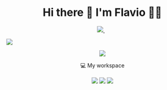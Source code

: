 <h1 align='center'>
  Hi there 👋 I'm Flavio 👨‍💻
</h1>

<p align='center'>
  <a href="https://www.linkedin.com/in/flavioapereira/">
    <img src="https://img.shields.io/badge/linkedin-%230077B5.svg?&style=for-the-badge&logo=linkedin&logoColor=white" />
  </a>&nbsp;&nbsp;

</p> 

[![](https://img.shields.io/badge/Yahoo-flavioapereira@yahoo.com.br-red)](mailto:flavioapereira@yahoo.com.br)


<p align='center'>

  
  <img src="https://img.shields.io/badge/Yahoo-%230071C5.svg?&style=for-the-badge&logoColor=white" />
 
</p>

<p align='center'>
  💻 My workspace<br/><br/>
  <img src="https://img.shields.io/badge/windows-%230078D6.svg?&style=for-the-badge&logo=windows&logoColor=white" />
  <img src="https://img.shields.io/badge/intel-core%20i5%2010th-%230071C5.svg?&style=for-the-badge&logo=intel&logoColor=white" />
  <img src="https://img.shields.io/badge/RAM-4GB-%230071C5.svg?&style=for-the-badge&logoColor=white" />
 
</p>
  











<!--
**flavioalessandropereira/flavioalessandropereira** is a ✨ _special_ ✨ repository because its `README.md` (this file) appears on your GitHub profile.

Here are some ideas to get you started:

- 🔭 I’m currently working on ...
- 🌱 I’m currently learning ...
- 👯 I’m looking to collaborate on ...
- 🤔 I’m looking for help with ...
- 💬 Ask me about ...
- 📫 How to reach me: ...
- 😄 Pronouns: ...
- ⚡ Fun fact: ...
-->
<!--stackedit_data:
eyJoaXN0b3J5IjpbLTQwMjEyODY2MywtODAwNDEyMjg1LC05OD
I2MjEwNzgsMTI1MDI4OTc1MSwxNjczMTk0MDI1LC0xNDY1NjU5
NDYsMzU3Njc4MDMwLDE3ODYwMTA3MTIsNDY4NjU4ODEsNDY4Nj
U4ODEsLTE5NDQyNzU3NiwxOTY4MTUyNjU1LC03MDgyMTIyMCwx
MTk0NzgwNjcxLC0xNTYxMTkwNTc3LC0xNjM2MjczNzUxLC0xMT
cyMTI1NTA1LC00Mzc5MTY1ODUsMTkzMDYzNDM1NSwtMTQxNjg3
MDYzOF19
-->